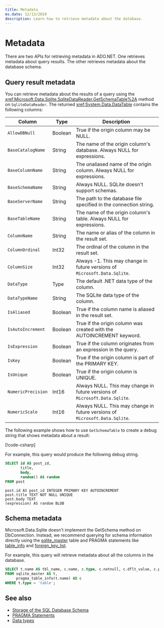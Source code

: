```yaml
---
title: Metadata
ms.date: 12/13/2019
description: Learn how to retrieve metadata about the database.
---
```

# Metadata

There are two APIs for retrieving metadata in ADO.NET. One retrieves metadata about query results. The other retrieves metadata about the database schema.

## Query result metadata

You can retrieve metadata about the results of a query using the <xref:Microsoft.Data.Sqlite.SqliteDataReader.GetSchemaTable%2A> method on `SqliteDataReader`. The returned <xref:System.Data.DataTable> contains the following columns:

| Column             | Type    | Description                                                               |
| ------------------ | ------- | ------------------------------------------------------------------------- |
| `AllowDBNull`      | Boolean | True if the origin column may be NULL.                                    |
| `BaseCatalogName`  | String  | The name of the origin column's database. Always NULL for expressions.    |
| `BaseColumnName`   | String  | The unaliased name of the origin column. Always NULL for expressions.    |
| `BaseSchemaName`   | String  | Always NULL. SQLite doesn't support schemas.                              |
| `BaseServerName`   | String  | The path to the database file specified in the connection string.         |
| `BaseTableName`    | String  | The name of the origin column's table. Always NULL for expressions.       |
| `ColumnName`       | String  | The name or alias of the column in the result set.                        |
| `ColumnOrdinal`    | Int32   | The ordinal of the column in the result set.                              |
| `ColumnSize`       | Int32   | Always -1. This may change in future versions of `Microsoft.Data.Sqlite`.   |
| `DataType`         | Type    | The default .NET data type of the column.                                 |
| `DataTypeName`     | String  | The SQLite data type of the column.                                       |
| `IsAliased`        | Boolean | True if the column name is aliased in the result set.                     |
| `IsAutoIncrement`  | Boolean | True if the origin column was created with the AUTOINCREMENT keyword.     |
| `IsExpression`     | Boolean | True if the column originates from an expression in the query.            |
| `IsKey`            | Boolean | True if the origin column is part of the PRIMARY KEY.                     |
| `IsUnique`         | Boolean | True if the origin column is UNIQUE.                                      |
| `NumericPrecision` | Int16   | Always NULL. This may change in future versions of `Microsoft.Data.Sqlite`. |
| `NumericScale`     | Int16   | Always NULL. This may change in future versions of `Microsoft.Data.Sqlite`. |

The following example shows how to use `GetSchemaTable` to create a debug string that shows metadata about a result:

[!code-csharp[](../../../../samples/snippets/standard/data/sqlite/ResultMetadataSample/Program.cs?name=snippet_ResultMetadata)]

For example, this query would produce the following debug string.

```sql
SELECT id AS post_id,
       title,
       body,
       random() AS random
FROM post
```

```output
post.id AS post_id INTEGER PRIMARY KEY AUTOINCREMENT
post.title TEXT NOT NULL UNIQUE
post.body TEXT
(expression) AS random BLOB
```

## Schema metadata

Microsoft.Data.Sqlite doesn't implement the GetSchema method on DbConnection. Instead, we recommend querying for schema information directly using the [sqlite_master](https://www.sqlite.org/fileformat.html#storage_of_the_sql_database_schema) table and PRAGMA statements like [table_info](https://www.sqlite.org/pragma.html#pragma_table_info) and [foreign_key_list](https://www.sqlite.org/pragma.html#pragma_foreign_key_list).

For example, this query will retrieve metadata about all the columns in the database.

```sql
SELECT t.name AS tbl_name, c.name, c.type, c.notnull, c.dflt_value, c.pk
FROM sqlite_master AS t,
     pragma_table_info(t.name) AS c
WHERE t.type = 'table';
```

## See also

* [Storage of the SQL Database Schema](https://www.sqlite.org/fileformat.html#storage_of_the_sql_database_schema)
* [PRAGMA Statements](https://www.sqlite.org/pragma.html)
* [Data types](types.md)
